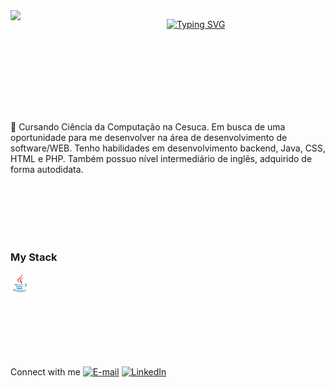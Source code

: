 
<img src="https://c.tenor.com/BeaMZxTLDk4AAAAC/tenor.gif" width="250px" align="left">

[![Typing SVG](https://readme-typing-svg.demolab.com?font=Fira+Code&weight=300&pause=1000&color=FFFFFF&center=true&width=435&lines=Seja+Bem+Vindo+ao+meu+perfil+👋)](https://git.io/typing-svg) 

<br><br><br><br><br><br><br>
<p align="left"> 📎 Cursando Ciência da Computação na Cesuca. Em busca de uma oportunidade para me desenvolver na área de desenvolvimento de software/WEB. Tenho habilidades em desenvolvimento backend, Java, CSS, HTML e PHP. 
Também possuo nível intermediário de inglês, adquirido de forma autodidata.



<br><br><br><br><br>

<h3 align="left">My Stack</h3>

<div align="left">
  <img src="https://github.com/devicons/devicon/blob/master/icons/java/java-original.svg" height="30" alt="java logo"  />


<br><br><br><br><br><br>
Connect with me
[![E-mail](https://img.shields.io/badge/-Email-000?style=for-the-badge&logo=microsoft-outlook&logoColor=FF0000&color:FFF)](mailto:anacarolinacznj@gmail.com) [![LinkedIn](https://img.shields.io/badge/-LinkedIn-000?style=for-the-badge&logo=linkedin&logoColor=FF0000&color:FFF)](https://www.linkedin.com/in/anacarolinacznj/)










